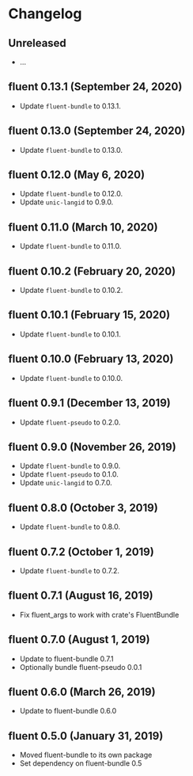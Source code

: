 # Changelog

## Unreleased

  - …

## fluent 0.13.1 (September  24, 2020)
  - Update `fluent-bundle` to 0.13.1.

## fluent 0.13.0 (September 24, 2020)
  - Update `fluent-bundle` to 0.13.0.

## fluent 0.12.0 (May 6, 2020)
  - Update `fluent-bundle` to 0.12.0.
  - Update `unic-langid` to 0.9.0.

## fluent 0.11.0 (March 10, 2020)
  - Update `fluent-bundle` to 0.11.0.

## fluent 0.10.2 (February 20, 2020)
  - Update `fluent-bundle` to 0.10.2.

## fluent 0.10.1 (February 15, 2020)
  - Update `fluent-bundle` to 0.10.1.

## fluent 0.10.0 (February 13, 2020)
  - Update `fluent-bundle` to 0.10.0.

## fluent 0.9.1 (December 13, 2019)
  - Update `fluent-pseudo` to 0.2.0.

## fluent 0.9.0 (November 26, 2019)
  - Update `fluent-bundle` to 0.9.0.
  - Update `fluent-pseudo` to 0.1.0.
  - Update `unic-langid` to 0.7.0.

## fluent 0.8.0 (October 3, 2019)

  - Update `fluent-bundle` to 0.8.0.

## fluent 0.7.2 (October 1, 2019)

  - Update `fluent-bundle` to 0.7.2.

## fluent 0.7.1 (August 16, 2019)

  - Fix fluent_args to work with crate's FluentBundle

## fluent 0.7.0 (August 1, 2019)

  - Update to fluent-bundle 0.7.1
  - Optionally bundle fluent-pseudo 0.0.1

## fluent 0.6.0 (March 26, 2019)

  - Update to fluent-bundle 0.6.0

## fluent 0.5.0 (January 31, 2019)

  - Moved fluent-bundle to its own package
  - Set dependency on fluent-bundle 0.5

